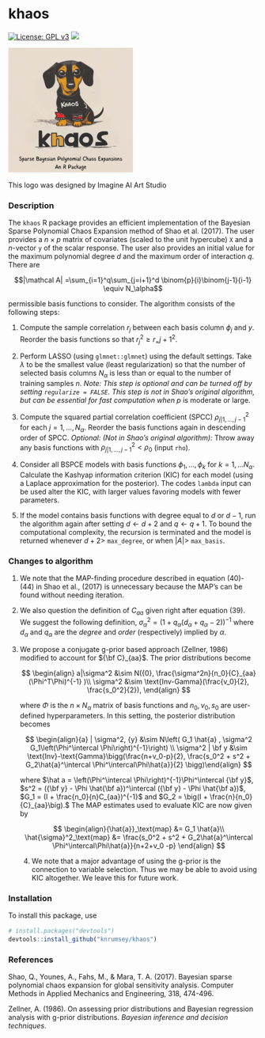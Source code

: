 khaos
================

[![License: GPL
v3](https://img.shields.io/badge/License-BSD_3-blue.svg)](https://www.gnu.org/licenses/gpl-3.0)
[![](https://img.shields.io/badge/devel%20version-1.0.0-purple.svg)](https://github.com/knrumsey/khaos)

<!-- README.md is generated from README.Rmd. Please edit that file -->

<div class="figure">

<img src="inst/logos/KHAOS.png" alt="This logo was designed by Imagine AI Art Studio" width="50%" />
<p class="caption">
This logo was designed by Imagine AI Art Studio
</p>

</div>

### Description

The `khaos` R package provides an efficient implementation of the
Bayesian Sparse Polynomial Chaos Expansion method of Shao et al. (2017).
The user provides a $n\times p$ matrix of covariates (scaled to the unit
hypercube) `X` and a $n$-vector `y` of the scalar response. The user
also provides an initial value for the maximum polynomial degree $d$ and
the maximum order of interaction $q$. There are

$$|\mathcal A| =\sum_{i=1}^q\sum_{j=i+1}^d \binom{p}{i}\binom{j-1}{i-1} \equiv N_\alpha$$

permissible basis functions to consider. The algorithm consists of the
following steps:

1.  Compute the sample correlation $r_j$ between each basis column
    $\phi_j$ and $y$. Reorder the basis functions so that
    $r_j^2 \geq r_={j+1}^2$.

2.  Perform LASSO (using `glmnet::glmnet`) using the default settings.
    Take $\lambda$ to be the smallest value (least regularization) so
    that the number of selected basis columns $N_\alpha$ is less than or
    equal to the number of training samples $n$. *Note: This step is
    optional and can be turned off by setting `regularize = FALSE`. This
    step is not in Shao’s original algorithm, but can be essential for
    fast computation when* $p$ is moderate or large.

3.  Compute the squared partial correlation coefficient (SPCC)
    $\rho^2_{j|1,\ldots, j-1}$ for each $j=1, \ldots, N_\alpha$. Reorder
    the basis functions again in descending order of SPCC. *Optional:
    (Not in Shao’s original algorithm):* Throw away any basis functions
    with $\rho^2_{j|1,\ldots, j-1} < \rho_0$ (input `rho`).

4.  Consider all BSPCE models with basis functions
    $\phi_1, \ldots, \phi_k$ for $k=1, \ldots N_\alpha$. Calculate the
    Kashyap information criterion (KIC) for each model (using a Laplace
    approximation for the posterior). The codes `lambda` input can be
    used alter the KIC, with larger values favoring models with fewer
    parameters.

5.  If the model contains basis functions with degree equal to $d$ or
    $d-1$, run the algorithm again after setting $d \leftarrow d+2$ and
    $q \leftarrow q + 1$. To bound the computational complexity, the
    recursion is terminated and the model is returned whenever $d +2 >$
    `max_degree`, or when $|A| >$ `max_basis`.

### Changes to algorithm

1.  We note that the MAP-finding procedure described in equation
    (40)-(44) in Shao et al., (2017) is unnecessary because the MAP’s
    can be found without needing iteration.

2.  We also question the definition of $C_{aa}$ given right after
    equation (39). We suggest the following definition,
    $\sigma_\alpha^2 = (1 + q_\alpha(d_\alpha+q_\alpha-2))^{-1}$ where
    $d_\alpha$ and $q_\alpha$ are the *degree* and *order*
    (respectively) implied by $\alpha$.

3.  We propose a conjugate g-prior based approach (Zellner, 1986)
    modified to account for ${\bf C}_{aa}$. The prior distributions
    become

    $$
    \begin{align} a|\sigma^2 &\sim N({0}, \frac{\sigma^2n}{n_0}{C}_{aa}(\Phi^T\Phi)^{-1} )\\
    \sigma^2 &\sim \text{Inv-Gamma}(\frac{v_0}{2}, \frac{s_0^2}{2}),
    \end{align}
    $$

    where $\Phi$ is the $n\times N_\alpha$ matrix of basis functions and
    $n_0, v_0, s_0$ are user-defined hyperparameters. In this setting,
    the posterior distribution becomes

    $$
    \begin{align}{a} | \sigma^2, {y} &\sim N\left( G_1 \hat{a} , \sigma^2 G_1\left(\Phi^\intercal \Phi\right)^{-1}\right) \\
    \sigma^2 | \bf y &\sim \text{Inv}-\text{Gamma}\bigg(\frac{n+v_0-p}{2}, \frac{s_0^2 + s^2 + G_2\hat{a}^\intercal \Phi^\intercal\Phi\hat{a}}{2} \bigg)\end{align}
    $$

    where
    $\hat a = \left(\Phi^\intercal \Phi\right)^{-1}\Phi^\intercal {\bf y}$,
    $s^2 = ({\bf y} - \Phi \hat{\bf a})^\intercal ({\bf y} - \Phi \hat{\bf a})$,
    $G_1 = (I + \frac{n_0}{n}C_{aa})^{-1}$ and
    $G_2 = \big(I + \frac{n}{n_0}{C}_{aa}\big).$ The MAP estimates used
    to evaluate KIC are now given by

    $$
    \begin{align}{\hat{a}}_\text{map} &= G_1 \hat{a}\\
    \hat{\sigma}^2_\text{map} &= \frac{s_0^2 + s^2 + G_2\hat{a}^\intercal \Phi^\intercal\Phi\hat{a}}{n+2+v_0 -p}
    \end{align}
    $$

    4.  We note that a major advantage of using the g-prior is the
        connection to variable selection. Thus we may be able to avoid
        using KIC altogether. We leave this for future work.

### Installation

To install this package, use

``` r
# install.packages("devtools")
devtools::install_github("knrumsey/khaos")
```

### References

Shao, Q., Younes, A., Fahs, M., & Mara, T. A. (2017). Bayesian sparse
polynomial chaos expansion for global sensitivity analysis. Computer
Methods in Applied Mechanics and Engineering, 318, 474-496.

Zellner, A. (1986). On assessing prior distributions and Bayesian
regression analysis with g-prior distributions. *Bayesian inference and
decision techniques*.
